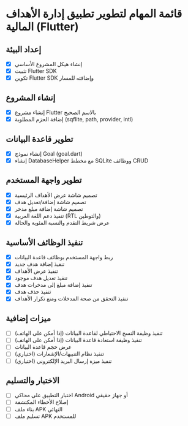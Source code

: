 # قائمة المهام لتطوير تطبيق إدارة الأهداف المالية (Flutter)

## إعداد البيئة
- [x] إنشاء هيكل المشروع الأساسي
- [x] تثبيت Flutter SDK
- [x] تكوين Flutter SDK وإضافته للمسار

## إنشاء المشروع
- [x] إنشاء مشروع Flutter بالاسم الصحيح
- [x] إضافة الحزم المطلوبة (sqflite, path, provider, intl)

## تطوير قاعدة البيانات
- [x] إنشاء نموذج Goal (goal.dart)
- [x] إنشاء DatabaseHelper مع مخطط SQLite ووظائف CRUD

## تطوير واجهة المستخدم
- [x] تصميم شاشة عرض الأهداف الرئيسية
- [x] تصميم شاشة إضافة/تعديل هدف
- [x] تصميم شاشة إضافة مبلغ مدخر
- [x] تنفيذ دعم اللغة العربية (RTL والتوطين)
- [x] عرض شريط التقدم والنسبة المئوية والحالة

## تنفيذ الوظائف الأساسية
- [x] ربط واجهة المستخدم بوظائف قاعدة البيانات
- [x] تنفيذ إضافة هدف جديد
- [x] تنفيذ عرض الأهداف
- [x] تنفيذ تعديل هدف موجود
- [x] تنفيذ إضافة مبلغ إلى مدخرات هدف
- [x] تنفيذ حذف هدف
- [x] تنفيذ التحقق من صحة المدخلات ومنع تكرار الأهداف

## ميزات إضافية
- [ ] تنفيذ وظيفة النسخ الاحتياطي لقاعدة البيانات (إذا أمكن على الهاتف)
- [ ] تنفيذ وظيفة استعادة قاعدة البيانات (إذا أمكن على الهاتف)
- [ ] عرض حجم قاعدة البيانات
- [ ] تنفيذ نظام التنبيهات/الإشعارات (اختياري)
- [ ] تنفيذ ميزة إرسال البريد الإلكتروني (اختياري)

## الاختبار والتسليم
- [ ] اختبار التطبيق على محاكي Android أو جهاز حقيقي
- [ ] إصلاح الأخطاء المكتشفة
- [ ] بناء ملف APK النهائي
- [ ] تسليم ملف APK للمستخدم
